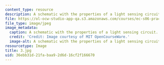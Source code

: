 ```yaml
---
content_type: resource
description: A schematic with the properties of a light sensing circuit.
file: https://ol-ocw-studio-app-qa.s3.amazonaws.com/courses/ec-s06-practical-electronics-fall-2004/36ebb31d21fabaa92d6d16cf2f166670_3.jpg
file_type: image/jpeg
image_metadata:
  caption: A schematic with the properties of a light sensing circuit.
  credit: 'Credit: Image courtesy of MIT OpenCourseWare.'
  image-alt: A schematic with the properties of a light sensing circuit.
resourcetype: Image
title: 3.jpg
uid: 36ebb31d-21fa-baa9-2d6d-16cf2f166670
---
```

